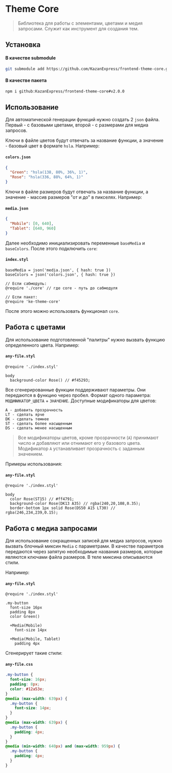 # Theme Core

> Библиотека для работы с элементами, цветами и медия запросами. Служит как инструмент для создания тем.

## Установка

#### В качестве submodule
```bash
git submodule add https://github.com/KazanExpress/frontend-theme-core.git
```

#### В качестве пакета
```bash
npm i github:KazanExpress/frontend-theme-core#v2.0.0
```

## Использование

Для автоматической генерации функций нужно создать 2 `json` файла. Первый - с базовыми цветами, второй - с размерами для медиа запросов.

Ключи в файле цветов будут отвечать за название функции, а значение - базовый цвет в формате `hsla`. Например:

#### **`colors.json`**
```json
{
  "Green": "hsla(138, 80%, 36%, 1)",
  "Rose": "hsla(336, 88%, 64%, 1)"
}
```

Ключи в файле размеров будут отвечать за название функции, а значение - массив размеров "от и до" в пикселях. Например:

#### **`media.json`**
```json
{
  "Mobile": [0, 640],
  "Tablet": [640, 960]
}
```

Далее необходимо инициализировать переменные `baseMedia` и `baseColors`. После этого подключить `core`:

#### **`index.styl`**
```stylus
baseMedia = json('media.json', { hash: true })
baseColors = json('colors.json', { hash: true })

// Если сабмодуль:
@require './core' // где core - путь до сабмодуля

// Если пакет:
@require 'ke-theme-core'
```

После этого можно использовать функционал `core`.

## Работа с цветами

Для использование подготовленной "палитры" нужно вызвать функцию определенного цвета. Например:

#### **`any-file.styl`**
```stylus
@require './index.styl'

body
  background-color Rose() // #f45293;
```

Все сгенерированные функции поддерживают параметры. Они передаются в функцию через пробел. Формат одного параметра: `МОДИФИКАТОР_ЦВЕТА` + `ЗНАЧЕНИЕ`.
Доступные модификаторы для цветов:

```
A - добавить прозрачность
LT - сделать ярче
DK - сделать темнее
ST - сделать более насыщенным
DS - сделать менее насыщенным
```

> Все модификаторы цветов, кроме прозрачности (`A`) принимают число и добавляют или отнимают его у базового цвета.
> Модификатор `A` устанавливает прозрачность с заданным значением.

Примеры использования:

#### **`any-file.styl`**
```stylus
@require './index.styl'

body
  color Rose(ST15) // #ff4791;
  background-color Rose(DK13 A35) // rgba(240,20,108,0.35);
  border-bottom 1px solid Rose(DS50 A15 LT30) // rgba(246,234,239,0.15);
```

## Работа с медиа запросами

Для использование сокращенных записей для медиа запросов, нужно вызвать блочный миксин `Media` с параметрами. В качестве параметров передаются через запятую необходимые названия размеров, которые являются ключами файла размеров. В теле миксина описываются стили.

Например:

#### **`any-file.styl`**
```stylus
@require './index.styl'

.my-button
  font-size 16px
  padding 8px
  color Green()
  
  +Media(Mobile)
    font-size 14px
  
  +Media(Mobile, Tablet)
    padding 4px
```

Сгенерирует такие стили:

#### **`any-file.css`**
```css
.my-button {
  font-size: 16px;
  padding: 8px;
  color: #12a53e;
}
@media (max-width: 639px) {
  .my-button {
    font-size: 14px;
  }
}
@media (max-width: 639px) {
  .my-button {
    padding: 4px;
  }
}
@media (min-width: 640px) and (max-width: 959px) {
  .my-button {
    padding: 4px;
  }
}
```
